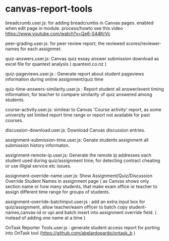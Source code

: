 # canvas-report-tools

breadcrumb.user.js: for adding breadcrumbs in Canvas pages. enabled when edit page in module. process/howto see this video https://www.youtube.com/watch?v=Qe6-S44KrVc

peer-grading.user.js: for peer review report; the reviewed scores/reviewer-names for each assignmet. 

quiz-answers.user.js: Canvas quiz essay answer submission download as excel file for quantext analysis ( quantext.co.nz )

quiz-pageviews.user.js : Generate report about student pageviews information during online assignment/quiz time 

quiz-time-answers-similarity.user.js : Report student all answer/event timing information; for teacher to compare similarity of quiz answered among students.

course-activity.user.js: similear to Canvas 'Course activity' report, as some university set limited report time range or report not available for past courses.

discussion-download.user.js: Download Canvas discussion entries.

assignment-submission-time.user.js: Genate students assignment all submission history informaton.

assignment-remote-ip.user.js: Generate the remote ip addresses each student used during quiz/assignment time; for detecting contract cheating or use illigial service etc issues.

assignment-override-name.user.js: Show Assignment/Quiz/Discussion Override Student Names in assignment page ( as Canvas shows only section name or how many students, that make exam office or teacher to assign different time range for groups of students.

assignment-override-batchinput.user.js : add an extra input box for quiz/assignment, allow teacher/eaxm officer to batch copy student-names,canvas-id or upi and batch insert into assignment override field. ( instead of adding one name at a time )

OnTask Reporter Tools.user.js : generate student access report for porting into OnTask tool (https://github.com/abelardopardo/ontask_b )
